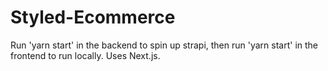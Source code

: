 # Styled-Ecommerce

Run 'yarn start' in the backend to spin up strapi, then run 'yarn start' in the frontend to run locally. Uses Next.js.
